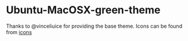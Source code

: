 # Ubuntu-MacOSX-green-theme
Thanks to @vinceliuice for providing the base theme. Icons can be found from [icons](https://github.com/keeferrourke/la-capitaine-icon-theme/releases)
